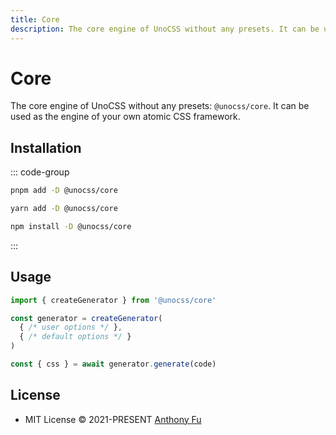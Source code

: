 ```yaml
---
title: Core
description: The core engine of UnoCSS without any presets. It can be used as the engine of your own atomic CSS framework.
---
```


# Core

The core engine of UnoCSS without any presets: `@unocss/core`. It can be used as the engine of your own atomic CSS framework.

## Installation

::: code-group
  ```bash [pnpm]
  pnpm add -D @unocss/core
  ```
  ```bash [yarn]
  yarn add -D @unocss/core
  ```
  ```bash [npm]
  npm install -D @unocss/core
  ```
:::

## Usage

```ts
import { createGenerator } from '@unocss/core'

const generator = createGenerator(
  { /* user options */ },
  { /* default options */ }
)

const { css } = await generator.generate(code)
```

## License

- MIT License &copy; 2021-PRESENT [Anthony Fu](https://github.com/antfu)
